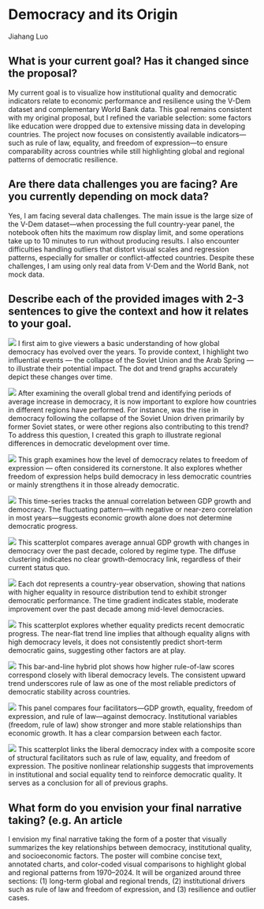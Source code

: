 # Democracy and its Origin

Jiahang Luo

## What is your current goal? Has it changed since the proposal?

My current goal is to visualize how institutional quality and democratic indicators relate to economic performance and resilience using the V-Dem dataset and complementary World Bank data. This goal remains consistent with my original proposal, but I refined the variable selection: some factors like education were dropped due to extensive missing data in developing countries. The project now focuses on consistently available indicators—such as rule of law, equality, and freedom of expression—to ensure comparability across countries while still highlighting global and regional patterns of democratic resilience.

## Are there data challenges you are facing? Are you currently depending on mock data?

Yes, I am facing several data challenges. The main issue is the large size of the V-Dem dataset—when processing the full country-year panel, the notebook often hits the maximum row display limit, and some operations take up to 10 minutes to run without producing results. I also encounter difficulties handling outliers that distort visual scales and regression patterns, especially for smaller or conflict-affected countries. Despite these challenges, I am using only real data from V-Dem and the World Bank, not mock data.

## Describe each of the provided images with 2-3 sentences to give the context and how it relates to your goal.

![](image1.png) 
I first aim to give viewers a basic understanding of how global democracy has evolved over the years. To provide context, I highlight two influential events — the collapse of the Soviet Union and the Arab Spring — to illustrate their potential impact. The dot and trend graphs accurately depict these changes over time.

![](image2.png) 
After examining the overall global trend and identifying periods of average increase in democracy, it is now important to explore how countries in different regions have performed. For instance, was the rise in democracy following the collapse of the Soviet Union driven primarily by former Soviet states, or were other regions also contributing to this trend? To address this question, I created this graph to illustrate regional differences in democratic development over time.

![](image3.png) 
This graph examines how the level of democracy relates to freedom of expression — often considered its cornerstone. It also explores whether freedom of expression helps build democracy in less democratic countries or mainly strengthens it in those already democratic.

![](image4.png)
This time-series tracks the annual correlation between GDP growth and democracy. The fluctuating pattern—with negative or near-zero correlation in most years—suggests economic growth alone does not determine democratic progress.

![](image5.png)
This scatterplot compares average annual GDP growth with changes in democracy over the past decade, colored by regime type. The diffuse clustering indicates no clear growth-democracy link, regardless of their current status quo.

![](image6.png)
Each dot represents a country-year observation, showing that nations with higher equality in resource distribution tend to exhibit stronger democratic performance. The time gradient indicates stable, moderate improvement over the past decade among mid-level democracies.

![](image7.png)
This scatterplot explores whether equality predicts recent democratic progress. The near-flat trend line implies that although equality aligns with high democracy levels, it does not consistently predict short-term democratic gains, suggesting other factors are at play.

![](image8.png)
This bar-and-line hybrid plot shows how higher rule-of-law scores correspond closely with liberal democracy levels. The consistent upward trend underscores rule of law as one of the most reliable predictors of democratic stability across countries.

![](image9.png)
This panel compares four facilitators—GDP growth, equality, freedom of expression, and rule of law—against democracy. Institutional variables (freedom, rule of law) show stronger and more stable relationships than economic growth. It has a clear comparsion between each factor.

![](image10.png)
This scatterplot links the liberal democracy index with a composite score of structural facilitators such as rule of law, equality, and freedom of expression. The positive nonlinear relationship suggests that improvements in institutional and social equality tend to reinforce democratic quality. It serves as a conclusion for all of previous graphs.

## What form do you envision your final narrative taking? (e.g. An article
I envision my final narrative taking the form of a poster that visually summarizes the key relationships between democracy, institutional quality, and socioeconomic factors. The poster will combine concise text, annotated charts, and color-coded visual comparisons to highlight global and regional patterns from 1970–2024. It will be organized around three sections: (1) long-term global and regional trends, (2) institutional drivers such as rule of law and freedom of expression, and (3) resilience and outlier cases. 
